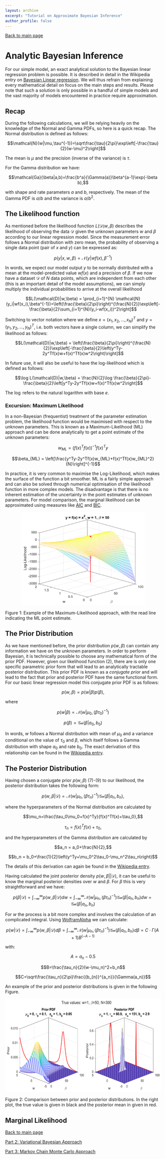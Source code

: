 ```yaml
---
layout: archive
excerpt: "Tutorial on Approximate Bayesian Inference"
author_profile: false
---
```

[Back to main page](bayesian_inference.md)

# Analytic Bayesian Inference

For our simple model, an exact analytical solution to the Bayesian linear regression problem is possible. It is described in detail in the Wikipedia entry on [Bayesian Linear regression](https://en.wikipedia.org/wiki/Bayesian_linear_regression). We will thus refrain from explaining every mathematical detail on focus on the main steps and results. Please note that such a solution is only possible in a handful of simple models and the vast majority of models encountered in practice require approximation.

## Recap

During the following calculations, we will be relying heavily on the knowledge of the Normal and Gamma PDFs, so here is a quick recap. The Normal distribution is defined as follows:

$$\mathcal{N}(w|\mu,\tau^{-1})=\sqrt\frac{\tau}{2\pi}\exp\left[-\frac{\tau}{2}(w-\mu)^2\right]$$

The mean is $\mu$ and the precision (inverse of the variance) is $\tau$.

For the Gamma distribution we have:

$$\mathcal{Ga}(\beta|a,b)=\frac{b^a}{\Gamma(a)}\beta^{a-1}\exp(-\beta b),$$

with shape and rate parameters $a$ and $b$, respectively. The mean of the Gamma PDF is $a/b$ and the variance is $a/b^2$.

## The Likelihood function

As mentioned before the likelihood function $L(\mathcal{D}\|w,\beta)$ describes the likelihood of observing the data $\mathcal{D}$ given the unknown parameters $w$ and $\beta$ according to our linear regression model. Since the measurement error follows a Normal distribution with zero mean, the probability of observing a single data point (pair of $x$ and $y$) can be expressed as:

$$p(y|x,w,\beta) = \mathcal{N}(y|wf(x),\beta^{-1})$$

In words, we expect our model output $y$ to be normally distributed with a mean at the model-predicted value $wf(x)$ and a precision of $\beta$. If we now have a dataset $\mathcal{D}$ of $N$ data points, which are independent from each other (this is an important detail of the model assumptions), we can simply multiply the individual probabilities to arrive at the overall likelihood

$$L(\mathcal{D}|w,\beta) = \prod_{i=1}^{N} \mathcal{N}(y_i|wf(x_i),\beta^{-1})=\left(\frac{\beta}{2\pi}\right)^{\frac{N}{2}}\exp\left[-\frac{\beta}{2}\sum_{i=1}^{N}(y_i-wf(x_i))^2\right]$$

Switching to vector notation where we define $x=(x_1,x_2,...,x_N)^T$ and $y=(y_1,y_2,...,y_N)^T$, i.e. both vectors have a single column, we can simplify the likelihood as follows:

$$L(\mathcal{D}|w,\beta) = \left(\frac{\beta}{2\pi}\right)^{\frac{N}{2}}\exp\left[-\frac{\beta}{2}\left(y^Ty-2y^Tf(x)w+f(x)^Tf(x)w^2\right)\right]$$

In future use, it will also be useful to have the log-likelihood which is defined as follows:

$$\log L(\mathcal{D}|w,\beta) = \frac{N}{2}\log \frac{\beta}{2\pi}-\frac{\beta}{2}\left[y^Ty-2y^Tf(x)w+f(x)^Tf(x)w^2\right]$$

The $\log$ refers to the natural logarithm with base $e$.

### Excursion: Maximum Likelihood

In a non-Bayesian (frequentist) treatment of the parameter estimation problem, the likelihood function would be maximised with respect to the unknown parameters. This is known as a Maximum-Likelihood (ML) approach and can be done analytically to get a point estimate of the unknown parameters:

$$w_{ML} = \left(f(x)^Tf(x)\right)^{-1}f(x)^Ty$$

$$\beta_{ML} = \left[\frac{y^Ty-2y^Tf(x)w_{ML}+f(x)^Tf(x)w_{ML}^2}{N}\right]^{-1}$$

In practice, it is very common to maximise the Log-Likelihood, which makes the surface of the function a bit smoother. ML is a fairly simple approach and can also be solved through numerical optimisation of the likelihood function in more complex models. The disadvantage is that there is no inherent estimation of the uncertainty in the point estimates of unknown parameters. For model comparison, the marginal likelihood can be approximated using measures like [AIC](https://en.wikipedia.org/wiki/Akaike_information_criterion) and [BIC](https://en.wikipedia.org/wiki/Bayesian_information_criterion).

<center><img src="/_pages/Bayesian_Inference/logL.png" width="400" height="300"></center>

Figure 1: Example of the Maximum-Likelihood approach, with the read line indicating the ML point estimate.

## The Prior Distribution

As we have mentioned before, the prior distribution $p(w,\beta)$ can contain any information we have on the unknown parameters. In order to perform Bayesian, it is technically possible to choose any mathematical form of the prior PDF. However, given our likelihood function (2), there are is only one specific parametric prior form that will lead to an analytically tractable posterior distribution. This prior PDF is known as a *conjugate prior* and will lead to the fact that prior and posterior PDF have the same functional form. For our basic linear regression model this conjugate prior PDF is as follows:

$$p(w,\beta) = p(w|\beta)p(\beta),$$

where

$$p(w|\beta)=\mathcal{N}(w|\mu_0,(\beta \tau_0)^{-1})$$

$$p(\beta)=\mathcal{Ga}(\beta|a_0,b_0)$$

In words, $w$ follows a Normal distribution with mean of $\mu_0$ and a variance conditional on the value of $\tau_0$ and $\beta$, which itself follows a Gamma distribution with shape $a_0$ and rate $b_0$. The exact derivation of this relationship can be found in the [Wikipedia entry](https://en.wikipedia.org/wiki/Bayesian_linear_regression).

## The Posterior Distribution

Having chosen a conjugate prior $p(w,\beta)$ (7)-(9) to our likelihood, the posterior distribution takes the following form:

$$p(w,\beta|\mathcal{D}) = \mathcal{N}(w|\mu_n,(\beta \tau_n)^{-1})\mathcal{Ga}(\beta|a_n,b_n),$$

where the hyperparameters of the Normal distribution are calculated by

$$\mu_n=\frac{\tau_0\mu_0+f(x)^Ty}{f(x)^Tf(x)+\tau_0},$$

$$\tau_n=f(x)^Tf(x)+\tau_0,$$

and the hyperparameters of the Gamma distribution are calculated by

$$a_n = a_0+\frac{N}{2},$$

$$b_n = b_0+\frac{1}{2}\left(y^Ty+\mu_0^2\tau_0-\mu_n^2\tau_n\right)$$

The details of this derivation can again be found in the [Wikipedia entry](https://en.wikipedia.org/wiki/Bayesian_linear_regression). 

Having calculated the joint posterior density $p(w,\beta||\mathcal{D})$, it can be useful to know the marginal posterior densities over $w$ and $\beta$. For $\beta$ this is very straightforward and we have:

$$p(\beta|\mathcal{D})=\int_{-\infty}^{\infty}p(w,\beta|\mathcal{D})dw=\int_{-\infty}^{\infty}\mathcal{N}(w|\mu_n,(\beta \tau_n)^{-1})\mathcal{Ga}(\beta|a_n,b_n)dw=\mathcal{Ga}(\beta|a_n,b_n)$$

For $w$ the process is a bit more complex and involves the calculation of an complicated integral. Using [WolframAlpha](https://www.wolframalpha.com/) we can calculate:

$$p(w|\mathcal{D})=\int_{-\infty}^{\infty}p(w,\beta|\mathcal{D})d\beta=\int_{-\infty}^{\infty}\mathcal{N}(w|\mu_n,(\beta \tau_n)^{-1})\mathcal{Ga}(\beta|a_n,b_n)d\beta=C\cdot\Gamma(A+1)B^{(-A-1)}$$

with:

$$A=a_n-0.5$$

$$B=\frac{\tau_n}{2}(w-\mu_n)^2+b_n$$

$$C=\sqrt\frac{\tau_n}{2\pi}\frac{{b_{n}}^{a_n}}{\Gamma(a_n)}$$

An example of the prior and posterior distributions is given in the following Figure.

<center><img src="/_pages/Bayesian_Inference/true_prior_post.png" width="600" height="300"></center>

Figure 2: Comparison between prior and posterior distributions. In the right plot, the true value is given in black and the posterior mean in given in red. 

## Marginal Likelihood

[Back to main page](bayesian_inference.md)

[Part 2: Variational Bayesian Approach](BI_VB.md)

[Part 3: Markov Chain Monte Carlo Approach](BI_MCMC.md)


